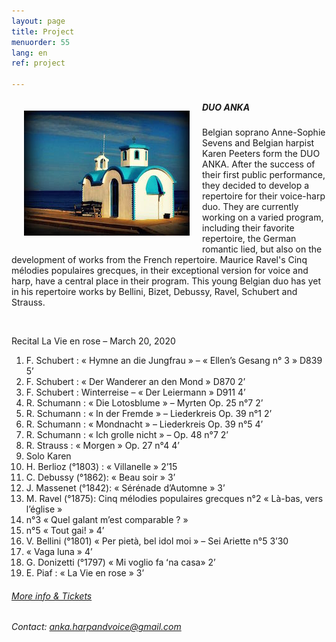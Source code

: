 ```yaml
---
layout: page
title: Project
menuorder: 55
lang: en
ref: project

---
```

<img style="float: left; padding: 20px" src="/assets/eglise.jpg"> 

##### DUO ANKA 

Belgian soprano Anne-Sophie Sevens and Belgian harpist Karen Peeters form the DUO ANKA. After the success of their first public performance, they decided to develop a repertoire for their voice-harp duo. They are currently working on a varied program, including their favorite repertoire, the German romantic lied, but also on the development of works from the French repertoire.
Maurice Ravel's Cinq mélodies populaires grecques, in their exceptional version for voice and harp, have a central place in their program. This young Belgian duo has yet in his repertoire works by Bellini, Bizet, Debussy, Ravel, Schubert and Strauss. 

&nbsp;


Recital La Vie en rose – March 20, 2020 

1. F. Schubert : « Hymne an die Jungfrau » – « Ellenʼs Gesang n° 3 » D839 5ʼ  
2. F. Schubert : « Der Wanderer an den Mond » D870 2ʼ  
3. F. Schubert : Winterreise – « Der Leiermann » D911 4ʼ 
4. R. Schumann : « Die Lotosblume » – Myrten Op. 25 n°7 2ʼ  
5. R. Schumann : « In der Fremde » – Liederkreis Op. 39 n°1 2ʼ  
6. R. Schumann : « Mondnacht » – Liederkreis Op. 39 n°5 4ʼ  
7. R. Schumann : « Ich grolle nicht » – Op. 48 n°7 2ʼ  
8. R. Strauss : « Morgen » Op. 27 n°4  4ʼ 
9. Solo Karen 
10. H. Berlioz (°1803) : « Villanelle » 2ʼ15 
11. C. Debussy (°1862): « Beau soir » 3ʼ  
12. J. Massenet (°1842): « Sérénade dʼAutomne » 3ʼ 
13. M. Ravel (°1875): Cinq mélodies populaires grecques n°2 « Là-bas, vers lʼéglise » 
14. n°3 « Quel galant mʼest comparable ? » 
15. n°5 « Tout gai! » 4ʼ 
16. V. Bellini (°1801) « Per pietà, bel idol moi » – Sei Ariette n°5  3ʼ30  
17. « Vaga luna » 4ʼ    
18. G. Donizetti (°1797) « Mi voglio fa ʻna casa» 2ʼ  
19. E. Piaf : « La Vie en rose »  3ʼ 

###### <a href="https://www.casaveronica.net/events/duo-anka" target="_blank">More info & Tickets</a>

###### Contact: anka.harpandvoice@gmail.com
